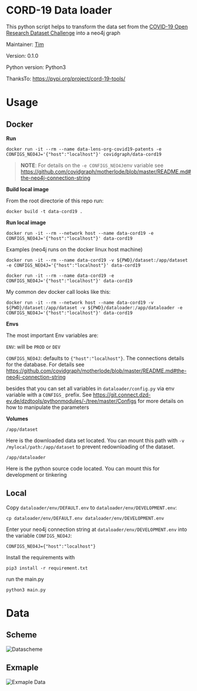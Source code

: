 # CORD-19 Data loader

This python script helps to transform the data set from the [COVID-19 Open Research Dataset Challenge](https://www.kaggle.com/allen-institute-for-ai/CORD-19-research-challenge/data)
into a neo4j graph

Maintainer: [Tim](https://github.com/motey)

Version: 0.1.0

Python version: Python3

ThanksTo: https://pypi.org/project/cord-19-tools/

# Usage

## Docker

**Run**

`docker run -it --rm --name data-lens-org-covid19-patents -e CONFIGS_NEO4J='{"host":"localhost"}' covidgraph/data-cord19`

> **NOTE**: For details on the `-e CONFIGS_NEO4J`env variable see https://github.com/covidgraph/motherlode/blob/master/README.md#the-neo4j-connection-string

**Build local image**

From the root directorie of this repo run:

`docker build -t data-cord19 .`

**Run local image**

`docker run -it --rm --network host --name data-cord19 -e CONFIGS_NEO4J='{"host":"localhost"}' data-cord19`

Examples (neo4j runs on the docker linux host machine)

`docker run -it --rm --name data-cord19 -v ${PWD}/dataset:/app/dataset -e CONFIGS_NEO4J='{"host":"localhost"}' data-cord19`

`docker run -it --rm --name data-cord19 -e CONFIGS_NEO4J='{"host":"localhost"}' data-cord19`

My common dev docker call looks like this:

`docker run -it --rm --network host --name data-cord19 -v ${PWD}/dataset:/app/dataset -v ${PWD}/dataloader:/app/dataloader -e CONFIGS_NEO4J='{"host":"localhost"}' data-cord19`

**Envs**

The most important Env variables are:

`ENV`: will be `PROD` or `DEV`


`CONFIGS_NEO4J`: defaults to `{"host":"localhost"}`. The connections details for the database. For details see https://github.com/covidgraph/motherlode/blob/master/README.md#the-neo4j-connection-string

besides that you can set all variables in `dataloader/config.py` via env variable with a `CONFIGS_` prefix. See https://git.connect.dzd-ev.de/dzdtools/pythonmodules/-/tree/master/Configs for more details on how to manipulate the parameters

**Volumes**

`/app/dataset`

Here is the downloaded data set located. You can mount this path with `-v /mylocal/path:/app/dataset` to prevent redownloading of the dataset.

`/app/dataloader`

Here is the python source code located. You can mount this for development or tinkering

## Local

Copy `dataloader/env/DEFAULT.env` to `dataloader/env/DEVELOPMENT.env`:

`cp dataloader/env/DEFAULT.env dataloader/env/DEVELOPMENT.env`

Enter your neo4j connection string at `dataloader/env/DEVELOPMENT.env` into the variable `CONFIGS_NEO4J`:

```env
CONFIGS_NEO4J={"host":"localhost"}
```

Install the requirements with

`pip3 install -r requirement.txt`

run the main.py

`python3 main.py`

# Data

## Scheme

![Datascheme](https://raw.githubusercontent.com/covidgraph/data_cord19/master/docs/datascheme.png)

## Exmaple


![Exmaple Data](https://raw.githubusercontent.com/covidgraph/data_cord19/master/docs/datascheme_example.png)



